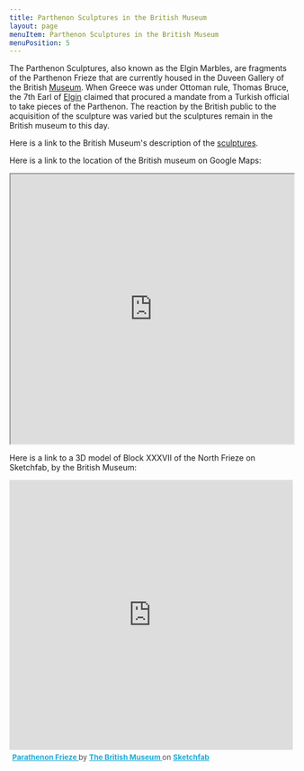 ```yaml
---
title: Parthenon Sculptures in the British Museum
layout: page
menuItem: Parthenon Sculptures in the British Museum
menuPosition: 5
---
```


The Parthenon Sculptures, also known as the Elgin Marbles, are fragments of the Parthenon Frieze that are currently housed in the Duveen Gallery of the British [Museum](https://en.wikipedia.org/wiki/British_Museum). When Greece was under Ottoman rule, Thomas Bruce, the 7th Earl of [Elgin](https://en.wikipedia.org/wiki/Thomas_Bruce,_7th_Earl_of_Elgin) claimed that procured a mandate from a Turkish official to take pieces of the Parthenon. The reaction by the British public to the acquisition of the sculpture was varied but the sculptures remain in the British museum to this day. 

Here is a link to the British Museum's description of the [sculptures](https://www.britishmuseum.org/about-us/british-museum-story/contested-objects-collection/parthenon-sculptures). 

Here is a link to the location of the British museum on Google Maps:
<iframe src="https://www.google.com/maps/embed?pb=!1m18!1m12!1m3!1d2482.6621883780995!2d-0.12914528453391838!3d51.519413279637085!2m3!1f0!2f0!3f0!3m2!1i1024!2i768!4f13.1!3m3!1m2!1s0x48761b323093d307%3A0x2fb199016d5642a7!2sThe%20British%20Museum!5e0!3m2!1sen!2sus!4v1670577105493!5m2!1sen!2sus" style="width:100%; height:50vw;" style="border:0;" allowfullscreen="" loading="lazy" referrerpolicy="no-referrer-when-downgrade"></iframe>

Here is a link to a 3D model of Block XXXVII of the North Frieze on Sketchfab, by the British Museum:
<div class="sketchfab-embed-wrapper"> <iframe style="width:100%; height:50vw;" title="Parathenon Frieze" frameborder="0" allowfullscreen mozallowfullscreen="true" webkitallowfullscreen="true" allow="autoplay; fullscreen; xr-spatial-tracking" xr-spatial-tracking execution-while-out-of-viewport execution-while-not-rendered web-share src="https://sketchfab.com/models/a7d8c38657794a608a4c7ed5f75f90e5/embed"> </iframe> <p style="font-size: 13px; font-weight: normal; margin: 5px; color: #4A4A4A;"> <a href="https://sketchfab.com/3d-models/parathenon-frieze-a7d8c38657794a608a4c7ed5f75f90e5?utm_medium=embed&utm_campaign=share-popup&utm_content=a7d8c38657794a608a4c7ed5f75f90e5" target="_blank" style="font-weight: bold; color: #1CAAD9;"> Parathenon Frieze </a> by <a href="https://sketchfab.com/britishmuseum?utm_medium=embed&utm_campaign=share-popup&utm_content=a7d8c38657794a608a4c7ed5f75f90e5" target="_blank" style="font-weight: bold; color: #1CAAD9;"> The British Museum </a> on <a href="https://sketchfab.com?utm_medium=embed&utm_campaign=share-popup&utm_content=a7d8c38657794a608a4c7ed5f75f90e5" target="_blank" style="font-weight: bold; color: #1CAAD9;">Sketchfab</a></p></div>
